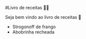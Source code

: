 #Livro de receitas :man_cook:

Seja bem vindo ao livro de receitas :clap:

- Strogonoff de frango
- Abobrinha recheada
